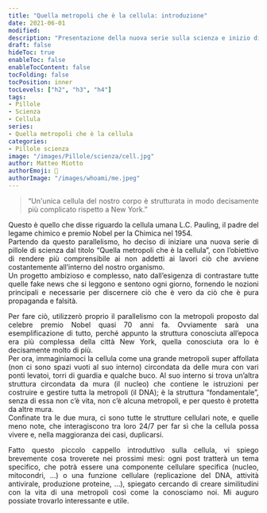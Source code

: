 ```yaml
---
title: "Quella metropoli che è la cellula: introduzione"
date: 2021-06-01
modified: 
description: "Presentazione della nuova serie sulla scienza e inizio di un viaggio che ci porterà all'interno di quella metropoli chiamata *cellula*"
draft: false
hideToc: true
enableToc: false
enableTocContent: false
tocFolding: false
tocPosition: inner
tocLevels: ["h2", "h3", "h4"]
tags:
- Pillole
- Scienza
- Cellula
series:
- Quella metropoli che è la cellula
categories:
- Pillole scienza
image: "/images/Pillole/scienza/cell.jpg"
author: Matteo Miotto
authorEmoji: 🤖
authorImage: "/images/whoami/me.jpeg"
---
```

<div style="text-align: justify;">

>“Un'unica cellula del nostro corpo è strutturata in modo decisamente più complicato rispetto a New York.”

Questo è quello che disse riguardo la cellula umana L.C. Pauling, il padre del legame chimico e premio Nobel per la Chimica nel 1954.  
Partendo da questo parallelismo, ho deciso di iniziare una nuova serie di pillole di scienza dal titolo “Quella metropoli che è la cellula”, con l’obiettivo di rendere più comprensibile ai non addetti ai lavori ciò che avviene costantemente all’interno del nostro organismo.  
Un progetto ambizioso e complesso, nato dall’esigenza di contrastare tutte quelle fake news che si leggono e sentono ogni giorno, fornendo le nozioni principali e necessarie per discernere ciò che è vero da ciò che è pura propaganda e falsità. 

Per fare ciò, utilizzerò proprio il parallelismo con la metropoli proposto dal celebre premio Nobel quasi 70 anni fa. Ovviamente sarà una esemplificazione di tutto, perché appunto la struttura conosciuta all’epoca era più complessa della città New York, quella conosciuta ora lo è decisamente molto di più.  
Per ora, immaginiamoci la cellula come una grande metropoli super affollata (non ci sono spazi vuoti al suo interno) circondata da delle mura con vari ponti levatoi, torri di guardia e qualche buco.
Al suo interno si trova un’altra struttura circondata da mura (il nucleo) che contiene le istruzioni per costruire e gestire tutta la metropoli (il DNA); è la struttura “fondamentale”, senza di essa non c’è vita, non c’è alcuna metropoli, e per questo è protetta da altre mura.  
Confinate tra le due mura, ci sono tutte le strutture cellulari note, e quelle meno note, che interagiscono tra loro 24/7 per far sì che la cellula possa vivere e, nella maggioranza dei casi, duplicarsi.

Fatto questo piccolo cappello introduttivo sulla cellula, vi spiego brevemente cosa troverete nei prossimi mesi: ogni post tratterà un tema specifico, che potrà essere una componente cellulare specifica (nucleo, mitocondri, …) o una funzione cellulare (replicazione del DNA, attività antivirale, produzione proteine, …), spiegato cercando di creare similitudini con la vita di una metropoli così come la conosciamo noi. 
Mi auguro possiate trovarlo interessante e utile.

</div>